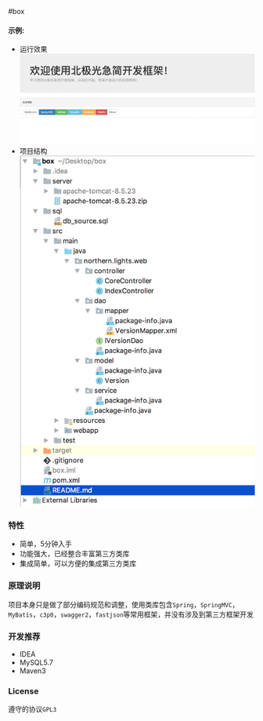 #box

#### 示例:

* 运行效果
![效果1](screenshots/1.png)
* 项目结构
![效果2](screenshots/2.png)

### 特性

* 简单，5分钟入手
* 功能强大，已经整合丰富第三方类库
* 集成简单，可以方便的集成第三方类库

### 原理说明

项目本身只是做了部分编码规范和调整，使用类库包含`Spring`，`SpringMVC`，`MyBatis`，`c3p0`，`swagger2`，`fastjson`等常用框架，并没有涉及到第三方框架开发


### 开发推荐

* IDEA
* MySQL5.7
* Maven3

### License

遵守的协议`GPL3`